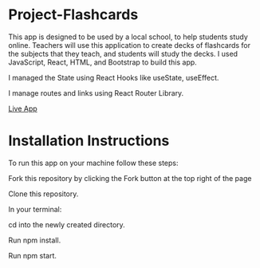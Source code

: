 # Project-Flashcards

This app is designed to be used by a local school, to help students study online. Teachers will use this application to create decks of flashcards for the subjects that they teach, and students will study the decks. I used JavaScript, React, HTML, and Bootstrap to build this app.


I managed the State using React Hooks like useState, useEffect.

I manage routes and links using React Router Library.

[Live App](https://flashcards-project-main-marouanekhabbaz.vercel.app/)


# Installation Instructions

To run this app on your machine follow these steps: 

Fork this repository by clicking the Fork button at the top right of the page

Clone this repository.

In your terminal:

cd into the newly created directory.

Run npm install.

Run npm start.

